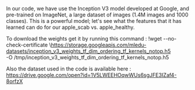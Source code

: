 In our code, we have use the Inception V3 model developed at Google, and pre-trained on ImageNet, a large dataset of images (1.4M images and 1000 classes). 
This is a powerful model; let's see what the features that it has learned can do for our apple_scab vs. apple_healthy.

To download the weights get it by running this command :
!wget --no-check-certificate \https://storage.googleapis.com/mledu-datasets/inception_v3_weights_tf_dim_ordering_tf_kernels_notop.h5 \
    -O /tmp/inception_v3_weights_tf_dim_ordering_tf_kernels_notop.h5
    
Also the dataset used in the code is available here :
https://drive.google.com/open?id=1V5LWEEHOqwWUs6sgJFE3IZaf4-8orfzX
